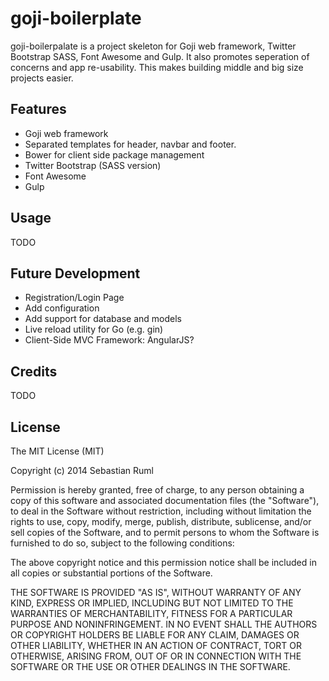 # goji-boilerplate

goji-boilerpalate is a project skeleton for Goji web framework, Twitter Bootstrap SASS, Font Awesome and Gulp. It also promotes seperation of concerns and app re-usability. This makes building middle and big size projects easier.

## Features

  * Goji web framework
  * Separated templates for header, navbar and footer. 
  * Bower for client side package management
  * Twitter Bootstrap (SASS version)
  * Font Awesome
  * Gulp

## Usage

TODO

## Future Development

  * Registration/Login Page
  * Add configuration
  * Add support for database and models
  * Live reload utility for Go (e.g. gin)
  * Client-Side MVC Framework: AngularJS?

## Credits

TODO

## License

The MIT License (MIT)

Copyright (c) 2014 Sebastian Ruml

Permission is hereby granted, free of charge, to any person obtaining a copy
of this software and associated documentation files (the "Software"), to deal
in the Software without restriction, including without limitation the rights
to use, copy, modify, merge, publish, distribute, sublicense, and/or sell
copies of the Software, and to permit persons to whom the Software is
furnished to do so, subject to the following conditions:

The above copyright notice and this permission notice shall be included in
all copies or substantial portions of the Software.

THE SOFTWARE IS PROVIDED "AS IS", WITHOUT WARRANTY OF ANY KIND, EXPRESS OR
IMPLIED, INCLUDING BUT NOT LIMITED TO THE WARRANTIES OF MERCHANTABILITY,
FITNESS FOR A PARTICULAR PURPOSE AND NONINFRINGEMENT. IN NO EVENT SHALL THE
AUTHORS OR COPYRIGHT HOLDERS BE LIABLE FOR ANY CLAIM, DAMAGES OR OTHER
LIABILITY, WHETHER IN AN ACTION OF CONTRACT, TORT OR OTHERWISE, ARISING FROM,
OUT OF OR IN CONNECTION WITH THE SOFTWARE OR THE USE OR OTHER DEALINGS IN
THE SOFTWARE.

